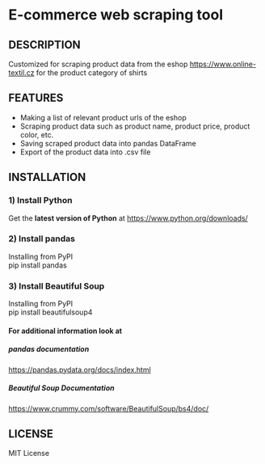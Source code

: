 # E-commerce web scraping tool

## DESCRIPTION

Customized for scraping product data from the eshop https://www.online-textil.cz
for the product category of shirts

## FEATURES
+ Making a list of relevant product urls of the eshop
+ Scraping product data such as product name, product price, product color, etc.
+ Saving scraped product data into pandas DataFrame
+ Export of the product data into .csv file


## INSTALLATION
### 1) Install Python
Get the **latest version of Python** at https://www.python.org/downloads/ 

### 2) Install pandas
Installing from PyPI<br>
pip install pandas

### 3) Install Beautiful Soup
Installing from PyPI<br>
pip install beautifulsoup4

#### For additional information look at
##### pandas documentation
https://pandas.pydata.org/docs/index.html
##### Beautiful Soup Documentation
https://www.crummy.com/software/BeautifulSoup/bs4/doc/

## LICENSE
MIT License
